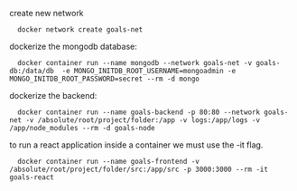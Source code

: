 
create new network
```shell
  docker network create goals-net
```

dockerize the mongodb database:
```shell
  docker container run --name mongodb --network goals-net -v goals-db:/data/db  -e MONGO_INITDB_ROOT_USERNAME=mongoadmin -e MONGO_INITDB_ROOT_PASSWORD=secret --rm -d mongo
```

dockerize the backend:
```shell
  docker container run --name goals-backend -p 80:80 --network goals-net -v /absolute/root/project/folder:/app -v logs:/app/logs -v /app/node_modules --rm -d goals-node
```

to run a react application inside a container we must use the -it flag.
```shell
  docker container run --name goals-frontend -v /absolute/root/project/folder/src:/app/src -p 3000:3000 --rm -it goals-react
```

